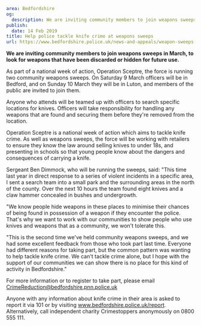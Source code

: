 ```yaml
area: Bedfordshire
og:
  description: We are inviting community members to join weapons sweeps in March, to look for weapons that have been discarded or hidden for future use.
publish:
  date: 14 Feb 2019
title: Help police tackle knife crime at weapons sweeps
url: https://www.bedfordshire.police.uk/news-and-appeals/weapon-sweeps-for-community-feb19
```

**We are inviting community members to join weapons sweeps in March, to look for weapons that have been discarded or hidden for future use.**

As part of a national week of action, Operation Sceptre, the force is running two community weapons sweeps. On Saturday 9 March officers will be in Bedford, and on Sunday 10 March they will be in Luton, and members of the public are invited to join them.

Anyone who attends will be teamed up with officers to search specific locations for knives. Officers will take responsibility for handling any weapons that are found and securing them before they're removed from the location.

Operation Sceptre is a national week of action which aims to tackle knife crime. As well as weapons sweeps, the force will be working with retailers to ensure they know the law around selling knives to under 18s, and presenting in schools so that young people know about the dangers and consequences of carrying a knife.

Sergeant Ben Dimmock, who will be running the sweeps, said: "This time last year in direct response to a series of violent incidents in a specific area, I sent a search team into a small park and the surrounding areas in the north of the county. Over the next 10 hours the team found eight knives and a claw hammer concealed in bushes and undergrowth.

"We know people hide weapons in these places to minimise their chances of being found in possession of a weapon if they encounter the police. That's why we want to work with our communities to show people who use knives and weapons that as a community, we won't tolerate this.

"This is the second time we've held community weapons sweeps, and we had some excellent feedback from those who took part last time. Everyone had different reasons for taking part, but the common pattern was wanting to help tackle knife crime. We can't tackle crime alone, but I hope with the support of our communities we can show there is no place for this kind of activity in Bedfordshire."

For more information or to register to take part, please email CrimeReduction@bedfordshire.pnn.police.uk

Anyone with any information about knife crime in their area is asked to report it via 101 or by visiting www.bedfordshire.police.uk/report. Alternatively, call independent charity Crimestoppers anonymously on 0800 555 111.
